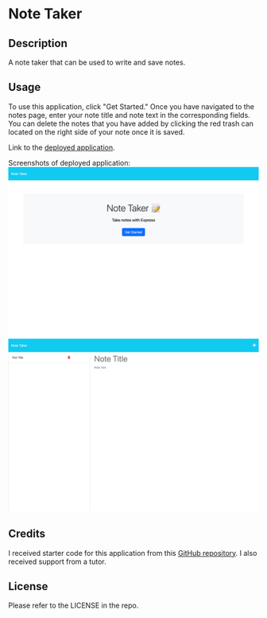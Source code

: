 # Note Taker

## Description
A note taker that can be used to write and save notes.

## Usage

To use this application, click "Get Started." Once you have navigated to the notes page, enter your note title and note text in the corresponding fields. You can delete the notes that you have added by clicking the red trash can located on the right side of your note once it is saved. 

Link to the [deployed application](https://young-beach-27029-886e8f5a65a5.herokuapp.com/). 

Screenshots of deployed application:
![deployed application](./public/assets/images/note-taker.png)
![deployed application](./public/assets/images/note-taker2.png)

## Credits

I received starter code for this application from this [GitHub repository](https://github.com/coding-boot-camp/miniature-eureka.git). I also received support from a tutor.  

## License

Please refer to the LICENSE in the repo.
